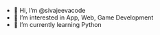 - 👋 Hi, I’m @sivajeevacode
- 👀 I’m interested in App, Web, Game Development
- 🌱 I’m currently learning Python

<!---
sivajeevacode/sivajeevacode is a ✨ special ✨ repository because its `README.md` (this file) appears on your GitHub profile.
You can click the Preview link to take a look at your changes.
--->
